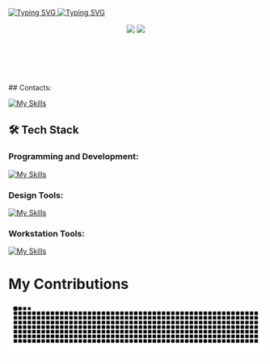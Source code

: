 <!-- <p>
</p>
#F37C95
<div></div> -->

<!-- Typing SVG -->
<p>
    <a href="https://git.io/typing-svg">
    <img src="https://readme-typing-svg.demolab.com?font=Fira+Code&weight=700&size=35&duration=4000&pause=2000&color=EB0046&center=true&vCenter=true&multiline=true&repeat=false&width=1000&height=60&lines=Hi+there%2C+I'm+Isabelle+Vit%C3%B3ria!!" alt="Typing SVG" />
    </a>
    <a href="https://git.io/typing-svg">
    <img src="https://readme-typing-svg.demolab.com?font=Fira+Code&size=28&duration=4000&pause=1000&color=ffffff&center=true&vCenter=true&width=1000&lines=Front-End+Web+Developer++%F0%9F%92%BB;Always+learning+new+things++%E2%9C%8D;Always+learning+new+things++%F0%9F%93%9A;Always+learning+new+things++%F0%9F%93%9D" alt="Typing SVG" />
    </a> 
</p>

<p align="center" style="margin-bottom:100px">
<img width=48% align="center"  src="https://github-readme-streak-stats.herokuapp.com?user=isabellediasr&theme=bear&mode=daily&hide_border=true&background=EBEBEB00&ring=EB00465E&fire=EB6A00FF&stroke=EB0046&currStreakNum=FFFFFF&sideNums=FFFFFF&sideLabels=EB0046&currStreakLabel=FFFFFF&card_height=250&starting_year=2024&dates=FFFFFF" />
<img width=48% align="center" src="https://github-readme-stats.vercel.app/api/top-langs/?username=isabellediasr&show_icons=true&theme=bear&layout=compact&hide_border=true&bg_color=ebebeb00&title_color=EB0046&starting_year=2024&mode=daily" />
</p>

<p>
## Contacts:

[![My Skills](https://skillicons.dev/icons?i=linkedin,gmail&theme=light)](https://skillicons.dev)

## 🛠 Tech Stack

### Programming and Development:

[![My Skills](https://skillicons.dev/icons?i=html,css,bootstrap,django,python&theme=dark)](https://skillicons.dev)

### Design Tools:

[![My Skills](https://skillicons.dev/icons?i=figma&theme=light)](https://skillicons.dev)

### Workstation Tools:

[![My Skills](https://skillicons.dev/icons?i=vscode,git,github,windows&theme=dark)](https://skillicons.dev)
</p>

<!-- Snake Commit -->
<p>
    <h1>My Contributions</h1>
    <picture>
        <source media="(prefers-color-scheme: dark)" srcset="https://raw.githubusercontent.com/isabellediasr/isabellediasr/output/github-contribution-grid-snake-dark.svg">
        <source media="(prefers-color-scheme: light)" srcset="https://raw.githubusercontent.com/isabellediasr/isabellediasr/output/github-contribution-grid-snake.svg">
        <img alt="github contribution grid snake animation" src="https://raw.githubusercontent.com/isabellediasr/isabellediasr/output/github-contribution-grid-snake.svg">
    </picture>
</p>